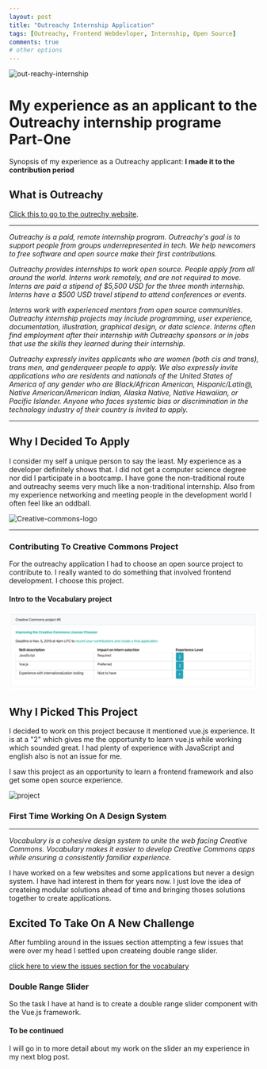 ```yaml
---
layout: post
title: "Outreachy Internship Application"
tags: [Outreachy, Frontend Webdevloper, Internship, Open Source]
comments: true
# other options
---
```


![out-reachy-internship](https://pbs.twimg.com/profile_images/561419803202568194/Pjk5iqNn.png)

# My experience as an applicant to the Outreachy internship programe **Part-One**
Synopsis of my experience as a Outreachy applicant: **I made it to the contribution period**

## What is Outreachy

[Click this to go to the outrechy website](https://www.outreachy.org/).
____
*Outreachy is a paid, remote internship program.* *Outreachy's goal is to support people from groups underrepresented in tech. We help newcomers to free software and open source make their first contributions.*

*Outreachy provides internships to work open source. People apply from all around the world. Interns work remotely, and are not required to move. Interns are paid a stipend of $5,500 USD for the three month internship. Interns have a $500 USD travel stipend to attend conferences or events.*

*Interns work with experienced mentors from open source communities. Outreachy internship projects may include programming, user experience, documentation, illustration, graphical design, or data science. Interns often find employment after their internship with Outreachy sponsors or in jobs that use the skills they learned during their internship.*

*Outreachy expressly invites applicants who are women (both cis and trans), trans men, and genderqueer people to apply. We also expressly invite applications who are residents and nationals of the United States of America of any gender who are Black/African American, Hispanic/Latin@, Native American/American Indian, Alaska Native, Native Hawaiian, or Pacific Islander. Anyone who faces systemic bias or discrimination in the technology industry of their country is invited to apply.*
____
## Why I Decided To Apply
I consider my self a unique person to say the least. My experience as a developer definitely shows that. I did not get a computer science degree nor did I participate in a bootcamp. I have gone the non-traditional route and outreachy seems very much like a non-traditional internship. Also from my experience networking and meeting people in the development world I often feel like an oddball.

![Creative-commons-logo](https://upload.wikimedia.org/wikipedia/commons/4/4d/Creative_commons.jpg)
____
### Contributing To Creative Commons Project

For the outreachy application I had to choose an open source project to contribute to. I really wanted to do something that involved frontend development. I choose this project.

#### Intro to the Vocabulary project
![project](/images/outReachyProject.png)

## Why I Picked This Project
I decided to work on this project because it mentioned vue.js experience. It is at a "2" which gives me the opportunity to learn vue.js while working which sounded great. I had plenty of experience with JavaScript and english also is not an issue for me. 

I saw this project as an opportunity to learn a frontend framework and also get some open source experience.

![project](https://raw.githubusercontent.com/creativecommons/cc-vocabulary/master/readme_assets/vocabulary_logo.svg?sanitize=true)

### First Time Working On A Design System
____
*Vocabulary is a cohesive design system to unite the web facing Creative Commons. Vocabulary makes it easier to develop Creative Commons apps while ensuring a consistently familiar experience.*

I have worked on a few websites and some applications but never a design system. I have had interest in them for years now. I just love the idea of createing modular solutions ahead of time and bringing thoses solutions together to create applications. 

## Excited To Take On A New Challenge

After fumbling around in the issues section attempting a few issues that were over my head I settled upon createing double range slider.

[click here to view the issues section for the vocabulary](https://github.com/creativecommons/cc-vocabulary/issues)

### Double Range Slider

So the task I have at hand is to create a double range slider component with the Vue.js framework.

#### To be continued 

I will go in to more detail about my work on the slider an my experience in my next blog post.



